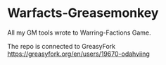# Warfacts-Greasemonkey

All my GM tools wrote to Warring-Factions Game.

The repo is connected to GreasyFork<br />
https://greasyfork.org/en/users/19670-odahviing

